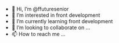 - 👋 Hi, I’m @ffuturesenior
- 👀 I’m interested in front development
- 🌱 I’m currently learning front development
- 💞️ I’m looking to collaborate on ...
- 📫 How to reach me ...

<!---
ffuturesenior/ffuturesenior is a ✨ special ✨ repository because its `README.md` (this file) appears on your GitHub profile.
You can click the Preview link to take a look at your changes.
--->
